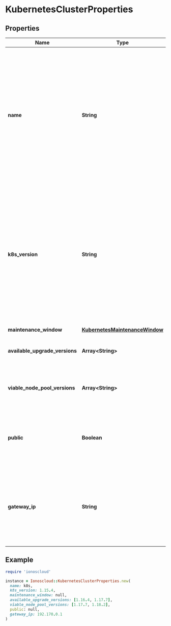 # KubernetesClusterProperties

## Properties

| Name | Type | Description | Notes |
| ---- | ---- | ----------- | ----- |
| **name** | **String** | A Kubernetes Cluster Name. Valid Kubernetes Cluster name must be 63 characters or less and must be empty or begin and end with an alphanumeric character ([a-z0-9A-Z]) with dashes (-), underscores (_), dots (.), and alphanumerics between. |  |
| **k8s_version** | **String** | The kubernetes version in which a cluster is running. This imposes restrictions on what kubernetes versions can be run in a cluster&#39;s nodepools. Additionally, not all kubernetes versions are viable upgrade targets for all prior versions. | [optional] |
| **maintenance_window** | [**KubernetesMaintenanceWindow**](KubernetesMaintenanceWindow.md) |  | [optional] |
| **available_upgrade_versions** | **Array&lt;String&gt;** | List of available versions for upgrading the cluster | [optional] |
| **viable_node_pool_versions** | **Array&lt;String&gt;** | List of versions that may be used for node pools under this cluster | [optional] |
| **public** | **Boolean** | The indicator if the cluster is public or private. Be aware that setting it to false is currently in beta phase. | [optional][default to true] |
| **gateway_ip** | **String** | The IP address of the gateway used by the cluster. This is mandatory when &#x60;public&#x60; is set to &#x60;false&#x60; and should not be provided otherwise. | [optional] |

## Example

```ruby
require 'ionoscloud'

instance = Ionoscloud::KubernetesClusterProperties.new(
  name: k8s,
  k8s_version: 1.15.4,
  maintenance_window: null,
  available_upgrade_versions: [1.16.4, 1.17.7],
  viable_node_pool_versions: [1.17.7, 1.18.2],
  public: null,
  gateway_ip: 192.170.0.1
)
```


